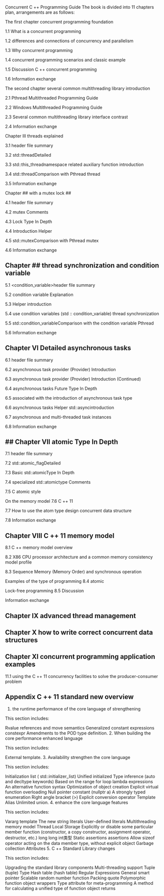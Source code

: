 
Concurrent C ++ Programming Guide
The book is divided into 11 chapters plan, arrangements are as follows:

The first chapter concurrent programming foundation

1.1 What is a concurrent programming

1.2 differences and connections of concurrency and parallelism

1.3 Why concurrent programming

1.4 concurrent programming scenarios and classic example

1.5 Discussion C ++ concurrent programming

1.6 Information exchange

The second chapter several common multithreading library introduction

2.1 Pthread Multithreaded Programming Guide

2.2 Windows Multithreaded Programming Guide

2.3 Several common multithreading library interface contrast

2.4 Information exchange

Chapter III threads explained

3.1 <thread>header file summary

3.2 std::threadDetailed

3.3 std::this_threadnamespace related auxiliary function introduction

3.4 std::threadComparison with Pthread thread

3.5 Information exchange

Chapter ## with a mutex lock ##

4.1 <mutex>header file summary

4.2 mutex Comments

4.3 Lock Type In Depth

4.4 Introduction Helper

4.5 std::mutexComparison with Pthread mutex

4.6 Information exchange

## Chapter ## thread synchronization and condition variable

5.1 <condition_variable>header file summary

5.2 condition variable Explanation

5.3 Helper introduction

5.4 use condition variables (std :: condition_variable) thread synchronization

5.5 std::condition_variableComparison with the condition variable Pthread

5.6 Information exchange

## Chapter VI Detailed asynchronous tasks ##

6.1 <future>header file summary

6.2 asynchronous task provider (Provider) Introduction

6.3 asynchronous task provider (Provider) Introduction (Continued)

6.4 asynchronous tasks Future Type In Depth

6.5 associated with the introduction of asynchronous task type

6.6 asynchronous tasks Helper std::asyncintroduction

6.7 asynchronous and multi-threaded task instances

6.8 Information exchange

## ## Chapter VII atomic Type In Depth

7.1 <atomic>header file summary

7.2 std::atomic_flagDetailed

7.3 Basic std::atomicType In Depth

7.4 specialized std::atomictype Comments

7.5 C atomic style

On the memory model 7.6 C ++ 11

7.7 How to use the atom type design concurrent data structure

7.8 Information exchange

## Chapter VIII C ++ 11 memory model ##

8.1 C ++ memory model overview

8.2 X86 CPU processor architecture and a common memory consistency model profile

8.3 Sequence Memory (Memory Order) and synchronous operation

Examples of the type of programming 8.4 atomic

Lock-free programming 8.5 Discussion

Information exchange

## Chapter IX advanced thread management ##

## Chapter X how to write correct concurrent data structures ##

## Chapter XI concurrent programming application examples ##

11.1 using the C ++ 11 concurrency facilities to solve the producer-consumer problem

## Appendix C ++ 11 standard new overview ##

1. the runtime performance of the core language of strengthening

This section includes:

Rvalue references and move semantics
Generalized constant expressions constexpr
Amendments to the POD type definition.
2. When building the core performance enhanced language

This section includes:

External template.
3. Availability strengthen the core language

This section includes:

Initialization list ( std::initializer_list)
Unified initialized
Type inference (auto and decltype keywords)
Based on the range for loop
lambda expressions
An alternative function syntax
Optimization of object creation
Explicit virtual function overloading
Null pointer constant (nullptr a)
A strongly typed enumeration
Right angle bracket (>)
Explicit conversion operator
Template Alias
Unlimited union.
4. enhance the core language features

This section includes:

Vararg template
The new string literals
User-defined literals
Multithreading memory model
Thread Local Storage
Explicitly or disable some particular member function (constructor, a copy constructor, assignment operator, destructor, etc.)
long long int类型
Static assertions assertions
Allow sizeof operator acting on the data member type, without explicit object
Garbage collection
Attributes
5. C ++ Standard Library changes

This section includes:

Upgrading the standard library components
Multi-threading support
Tuple (tuple) Type
Hash table (hash table)
Regular Expressions
General smart pointer
Scalable random number function
Packing quote
Polymorphic function object wrappers
Type attribute for meta-programming
A method for calculating a unified type of function object returns
